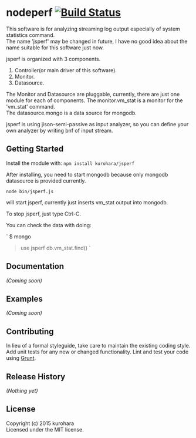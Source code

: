 # nodeperf [![Build Status](https://secure.travis-ci.org//nodeperf.png?branch=master)](http://travis-ci.org//nodeperf)

This software is for analyzing streaming log output especially of system statistics command.  
The name 'jsperf' may be changed in future, I have no good idea about the name suitable for this software just now.  

jsperf is organized with 3 components.  

1. Controller(or main driver of this software).  
2. Monitor.  
3. Datasource.

The Monitor and Datasource are pluggable, currently, there are just one module for each of components.
The monitor.vm_stat  is a monitor for the 'vm_stat' command.  
The datasource.mongo is a data source for mongodb.  

jsperf is using jison-semi-passive as input analyzer, so you can define your own analyzer by writing bnf of input stream.  

## Getting Started
Install the module with: `npm install kurohara/jsperf`

After installing, you need to start mongodb because only mongodb datasource is provided currently.  

`node bin/jsperf.js`

will start jsperf, currently just inserts vm_stat output into mongodb.  

To stop jsperf, just type Ctrl-C.  

You can check the data with doing:  

`
$ mongo
> use jsperf
> db.vm_stat.find()
`

## Documentation
_(Coming soon)_

## Examples
_(Coming soon)_

## Contributing
In lieu of a formal styleguide, take care to maintain the existing coding style. Add unit tests for any new or changed functionality. Lint and test your code using [Grunt](http://gruntjs.com/).

## Release History
_(Nothing yet)_

## License
Copyright (c) 2015 kurohara  
Licensed under the MIT license.
